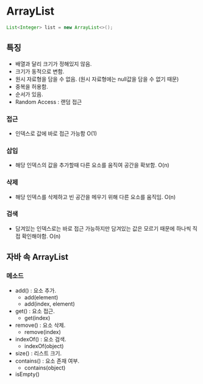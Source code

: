# ArrayList

```java
List<Integer> list = new ArrayList<>();
```

## 특징
+ 배열과 달리 크기가 정해있지 않음.
+ 크기가 동적으로 변함.
+ 원시 자료형을 담을 수 없음. (원시 자료형에는 null값을 담을 수 없기 때문)
+ 중복을 허용함.
+ 순서가 있음.
+ Random Access : 랜덤 접근

### 접근
+ 인덱스로 값에 바로 접근 가능함 O(1)

### 삽입
+ 해당 인덱스의 값을 추가할때 다른 요소를 움직여 공간을 확보함. O(n)

### 삭제
+ 해당 인덱스를 삭제하고 빈 공간을 메우기 위해 다른 요소를 움직임. O(n)

### 검색
+ 담겨있는 인덱스로는 바로 접근 가능하지만 담겨있는 값은 모르기 때문에 하나씩 직접 확인해야함. O(n)

## 자바 속 ArrayList
### 메소드
+ add() : 요소 추가.
  + add(element)
  + add(index, element)
+ get() : 요소 접근.
  + get(index)
+ remove() : 요소 삭제.
  + remove(index)
+ indexOf() : 요소 검색.
  + indexOf(object)
+ size() : 리스트 크기.
+ contains() : 요소 존재 여부.
  + contains(object)
+ isEmpty()